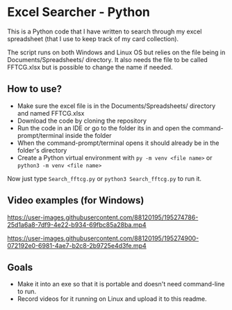 # Excel Searcher - Python

This is a Python code that I have written to search through my excel spreadsheet (that I use to keep track of my card collection).

The script runs on both Windows and Linux OS but relies on the file being in Documents/Spreadsheets/ directory. It also needs the file to be called FFTCG.xlsx but is possible to change the name if needed.

## How to use?
- Make sure the excel file is in the Documents/Spreadsheets/ directory and named FFTCG.xlsx
- Download the code by cloning the repository
- Run the code in an IDE or go to the folder its in and open the command-prompt/terminal inside the folder
- When the command-prompt/terminal opens it should already be in the folder's directory
- Create a Python virtual environment with `py -m venv <file name>` or `python3 -m venv <file name>`

Now just type `Search_fftcg.py` or `python3 Search_fftcg.py` to run it.

## Video examples (for Windows)


https://user-images.githubusercontent.com/88120195/195274786-25d1a6a8-7df9-4e22-b934-69fbc85a28ba.mp4



https://user-images.githubusercontent.com/88120195/195274900-072192e0-6981-4ae7-b2c8-2b9725e4d3fe.mp4

## Goals
- Make it into an exe so that it is portable and doesn't need command-line to run.
- Record videos for it running on Linux and upload it to this readme.